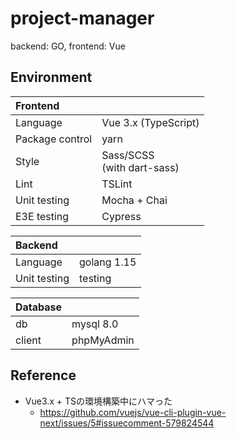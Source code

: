 # project-manager
backend: GO, frontend: Vue

## Environment
| Frontend |  |
| :--- | :--- |
| Language | Vue 3.x (TypeScript) |
| Package control | yarn |
| Style | Sass/SCSS<br>(with dart-sass) |
| Lint | TSLint |
| Unit testing | Mocha + Chai |
| E3E testing | Cypress |

| Backend |  |
| :--- | :--- |
| Language | golang 1.15 |
| Unit testing | testing |

| Database |  |
| :--- | :--- |
| db | mysql 8.0 |
| client | phpMyAdmin |

## Reference
- Vue3.x + TSの環境構築中にハマった
  - https://github.com/vuejs/vue-cli-plugin-vue-next/issues/5#issuecomment-579824544
